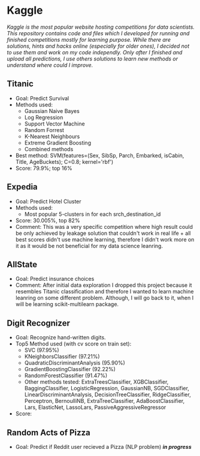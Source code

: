 # Kaggle
*Kaggle is the most popular website hosting competitions for data scientists. This repository contains code and files which I developed for running and finished competitions mostly for learning purpose. While there are solutions, hints and hacks online (especially for older ones), I decided not to use them and work on my code independly. Only after I finished and upload all predictions, I use others solutions to learn new methods or understand where could I improve.*

## Titanic
  - Goal: Predict Survival
  - Methods used:
    - Gaussian Naive Bayes
    - Log Regression
    - Support Vector Machine
    - Random Forrest
    - K-Nearest Neighbours
    - Extreme Gradient Boosting
    - Combined methods
  - Best method: SVM(features=(Sex, SibSp, Parch, Embarked, isCabin, Title, AgeBuckets); C=0.8; kernel='rbf')
  - Score: 79.9%; top 16%
  
## Expedia
  - Goal: Predict Hotel Cluster
  - Methods used:
    - Most popular 5-clusters in for each srch_destination_id
  - Score: 30.005%, top 82%
  - Comment: This was a very specific competition where high result could be only achieved by leakage solution that couldn't work in real life + all best scores didn't use machine learning, therefore I didn't work more on it as it would be not beneficial for my data science leanring.
  
## AllState
  - Goal: Predict insurance choices
  - Comment: After initial data exploration I dropped this project because it resembles Titanic classification and therefore I wanted to learn machine leanring on some different problem. Although, I will go back to it, when I will be learning scikit-multilearn package. 
  
## Digit Recognizer
   - Goal: Recognize hand-written digits.
   - Top5 Method used (with cv score on train set):
     - SVC (97.95%)
     - KNeighborsClassifier (97.21%)
     - QuadraticDiscriminantAnalysis (95.90%)
     - GradientBoostingClassifier (92.22%)
     - RandomForestClassifier (91.47%)
     - Other methods tested: ExtraTreesClassifier, XGBClassifier, BaggingClassifier, LogisticRegression, GaussianNB, SGDClassifier, LinearDiscriminantAnalysis, DecisionTreeClassifier, RidgeClassifier, Perceptron, BernoulliNB, ExtraTreeClassifier, AdaBoostClassifier, Lars, ElasticNet, LassoLars, PassiveAggressiveRegressor
   - Score: 

## Random Acts of Pizza
- Goal: Predict if Reddit user recieved a Pizza (NLP problem)
***in progress***
